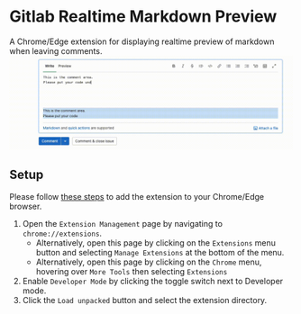 # Gitlab Realtime Markdown Preview
A Chrome/Edge extension for displaying realtime preview of markdown when leaving comments.
<img src="img/demo.gif">

## Setup
Please follow [these steps](https://developer.chrome.com/docs/extensions/mv3/getstarted/#unpacked) to add the extension to your Chrome/Edge browser.

1. Open the `Extension Management` page by navigating to `chrome://extensions`.
    - Alternatively, open this page by clicking on the `Extensions` menu button and selecting `Manage Extensions` at the bottom of the menu.
    - Alternatively, open this page by clicking on the `Chrome` menu, hovering over `More Tools` then selecting `Extensions`
2. Enable `Developer Mode` by clicking the toggle switch next to Developer mode.
3. Click the `Load unpacked` button and select the extension directory.
